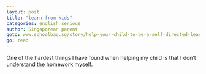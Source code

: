 ```yaml
---
layout: post
title: "learn from kids"
categories: english serious
author: Singaporean parent
goto: www.schoolbag.sg/story/help-your-child-to-be-a-self-directed-learner?ref=speak.junglestar.org
go: read
---
```


One of the hardest things I have found when helping my child is that I don’t understand the homework myself.
